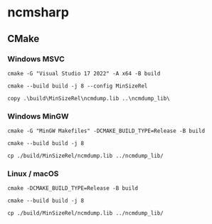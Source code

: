 # ncmsharp

## CMake

### Windows MSVC
 
```shell
cmake -G "Visual Studio 17 2022" -A x64 -B build

cmake --build build -j 8 --config MinSizeRel

copy .\build\MinSizeRel\ncmdump.lib ..\ncmdump_lib\
```

### Windows MinGW

```shell
cmake -G "MinGW Makefiles" -DCMAKE_BUILD_TYPE=Release -B build

cmake --build build -j 8

cp ./build/MinSizeRel/ncmdump.lib ../ncmdump_lib/
```

### Linux / macOS

```shell
cmake -DCMAKE_BUILD_TYPE=Release -B build

cmake --build build -j 8

cp ./build/MinSizeRel/ncmdump.lib ../ncmdump_lib/
```
